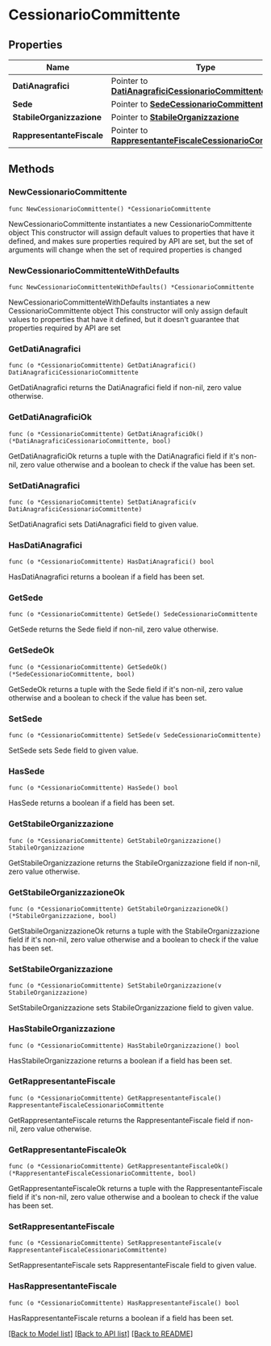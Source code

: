 # CessionarioCommittente

## Properties

Name | Type | Description | Notes
------------ | ------------- | ------------- | -------------
**DatiAnagrafici** | Pointer to [**DatiAnagraficiCessionarioCommittente**](DatiAnagraficiCessionarioCommittente.md) |  | [optional] 
**Sede** | Pointer to [**SedeCessionarioCommittente**](SedeCessionarioCommittente.md) |  | [optional] 
**StabileOrganizzazione** | Pointer to [**StabileOrganizzazione**](StabileOrganizzazione.md) |  | [optional] 
**RappresentanteFiscale** | Pointer to [**RappresentanteFiscaleCessionarioCommittente**](RappresentanteFiscaleCessionarioCommittente.md) |  | [optional] 

## Methods

### NewCessionarioCommittente

`func NewCessionarioCommittente() *CessionarioCommittente`

NewCessionarioCommittente instantiates a new CessionarioCommittente object
This constructor will assign default values to properties that have it defined,
and makes sure properties required by API are set, but the set of arguments
will change when the set of required properties is changed

### NewCessionarioCommittenteWithDefaults

`func NewCessionarioCommittenteWithDefaults() *CessionarioCommittente`

NewCessionarioCommittenteWithDefaults instantiates a new CessionarioCommittente object
This constructor will only assign default values to properties that have it defined,
but it doesn't guarantee that properties required by API are set

### GetDatiAnagrafici

`func (o *CessionarioCommittente) GetDatiAnagrafici() DatiAnagraficiCessionarioCommittente`

GetDatiAnagrafici returns the DatiAnagrafici field if non-nil, zero value otherwise.

### GetDatiAnagraficiOk

`func (o *CessionarioCommittente) GetDatiAnagraficiOk() (*DatiAnagraficiCessionarioCommittente, bool)`

GetDatiAnagraficiOk returns a tuple with the DatiAnagrafici field if it's non-nil, zero value otherwise
and a boolean to check if the value has been set.

### SetDatiAnagrafici

`func (o *CessionarioCommittente) SetDatiAnagrafici(v DatiAnagraficiCessionarioCommittente)`

SetDatiAnagrafici sets DatiAnagrafici field to given value.

### HasDatiAnagrafici

`func (o *CessionarioCommittente) HasDatiAnagrafici() bool`

HasDatiAnagrafici returns a boolean if a field has been set.

### GetSede

`func (o *CessionarioCommittente) GetSede() SedeCessionarioCommittente`

GetSede returns the Sede field if non-nil, zero value otherwise.

### GetSedeOk

`func (o *CessionarioCommittente) GetSedeOk() (*SedeCessionarioCommittente, bool)`

GetSedeOk returns a tuple with the Sede field if it's non-nil, zero value otherwise
and a boolean to check if the value has been set.

### SetSede

`func (o *CessionarioCommittente) SetSede(v SedeCessionarioCommittente)`

SetSede sets Sede field to given value.

### HasSede

`func (o *CessionarioCommittente) HasSede() bool`

HasSede returns a boolean if a field has been set.

### GetStabileOrganizzazione

`func (o *CessionarioCommittente) GetStabileOrganizzazione() StabileOrganizzazione`

GetStabileOrganizzazione returns the StabileOrganizzazione field if non-nil, zero value otherwise.

### GetStabileOrganizzazioneOk

`func (o *CessionarioCommittente) GetStabileOrganizzazioneOk() (*StabileOrganizzazione, bool)`

GetStabileOrganizzazioneOk returns a tuple with the StabileOrganizzazione field if it's non-nil, zero value otherwise
and a boolean to check if the value has been set.

### SetStabileOrganizzazione

`func (o *CessionarioCommittente) SetStabileOrganizzazione(v StabileOrganizzazione)`

SetStabileOrganizzazione sets StabileOrganizzazione field to given value.

### HasStabileOrganizzazione

`func (o *CessionarioCommittente) HasStabileOrganizzazione() bool`

HasStabileOrganizzazione returns a boolean if a field has been set.

### GetRappresentanteFiscale

`func (o *CessionarioCommittente) GetRappresentanteFiscale() RappresentanteFiscaleCessionarioCommittente`

GetRappresentanteFiscale returns the RappresentanteFiscale field if non-nil, zero value otherwise.

### GetRappresentanteFiscaleOk

`func (o *CessionarioCommittente) GetRappresentanteFiscaleOk() (*RappresentanteFiscaleCessionarioCommittente, bool)`

GetRappresentanteFiscaleOk returns a tuple with the RappresentanteFiscale field if it's non-nil, zero value otherwise
and a boolean to check if the value has been set.

### SetRappresentanteFiscale

`func (o *CessionarioCommittente) SetRappresentanteFiscale(v RappresentanteFiscaleCessionarioCommittente)`

SetRappresentanteFiscale sets RappresentanteFiscale field to given value.

### HasRappresentanteFiscale

`func (o *CessionarioCommittente) HasRappresentanteFiscale() bool`

HasRappresentanteFiscale returns a boolean if a field has been set.


[[Back to Model list]](../README.md#documentation-for-models) [[Back to API list]](../README.md#documentation-for-api-endpoints) [[Back to README]](../README.md)


